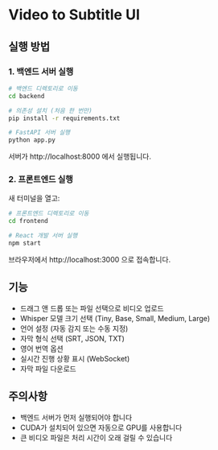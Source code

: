 # Video to Subtitle UI

## 실행 방법

### 1. 백엔드 서버 실행

```bash
# 백엔드 디렉토리로 이동
cd backend

# 의존성 설치 (처음 한 번만)
pip install -r requirements.txt

# FastAPI 서버 실행
python app.py
```

서버가 http://localhost:8000 에서 실행됩니다.

### 2. 프론트엔드 실행

새 터미널을 열고:

```bash
# 프론트엔드 디렉토리로 이동
cd frontend

# React 개발 서버 실행
npm start
```

브라우저에서 http://localhost:3000 으로 접속합니다.

## 기능

- 드래그 앤 드롭 또는 파일 선택으로 비디오 업로드
- Whisper 모델 크기 선택 (Tiny, Base, Small, Medium, Large)
- 언어 설정 (자동 감지 또는 수동 지정)
- 자막 형식 선택 (SRT, JSON, TXT)
- 영어 번역 옵션
- 실시간 진행 상황 표시 (WebSocket)
- 자막 파일 다운로드

## 주의사항

- 백엔드 서버가 먼저 실행되어야 합니다
- CUDA가 설치되어 있으면 자동으로 GPU를 사용합니다
- 큰 비디오 파일은 처리 시간이 오래 걸릴 수 있습니다